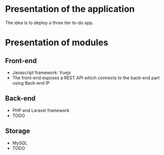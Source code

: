# Presentation of the application

The idea is to deploy a three tier to-do app.


# Presentation of modules


## Front-end

- Javascript framework: Vuejs 
- The front-end exposes a REST API which connects to the back-end part using Back-end IP


## Back-end

- PHP and Laravel framework 
- TODO

## Storage

- MySQL
- TODO


